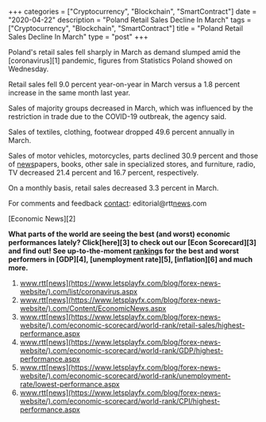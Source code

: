 +++
categories = ["Cryptocurrency", "Blockchain", "SmartContract"]
date = "2020-04-22"
description = "Poland Retail Sales Decline In March"
tags = ["Cryptocurrency", "Blockchain", "SmartContract"]
title = "Poland Retail Sales Decline In March"
type = "post"
+++

Poland's retail sales fell sharply in March as demand slumped amid the
[coronavirus][1] pandemic, figures from Statistics Poland showed on
Wednesday.

Retail sales fell 9.0 percent year-on-year in March versus a 1.8 percent
increase in the same month last year.

Sales of majority groups decreased in March, which was influenced by the
restriction in trade due to the COVID-19 outbreak, the agency said.

Sales of textiles, clothing, footwear dropped 49.6 percent annually in
March.

Sales of motor vehicles, motorcycles, parts declined 30.9 percent and
those of [news](https://www.letsplayfx.com/blog/forex-news-website/)papers, books, other sale in specialized stores, and
furniture, radio, TV decreased 21.4 percent and 16.7 percent,
respectively.

On a monthly basis, retail sales decreased 3.3 percent in March.

For comments and feedback [contact](https://www.playgroundfx.com/contact/): editorial@rtt[news](https://www.letsplayfx.com/blog/forex-news-website/).com

[Economic News][2]

 **What parts of the world are seeing the best (and worst) economic
performances lately? Click[here][3] to check out our [Econ Scorecard][3]
and find out! See up-to-the-moment [ranking](https://www.playgroundfx.com/blog/crypto-exchange-ranking/)s for the best and worst
performers in [GDP][4], [unemployment rate][5], [inflation][6] and much
more.**

   1. www.rtt[news](https://www.letsplayfx.com/blog/forex-news-website/).com/list/coronavirus.aspx
   2. www.rtt[news](https://www.letsplayfx.com/blog/forex-news-website/).com/Content/EconomicNews.aspx
   3. www.rtt[news](https://www.letsplayfx.com/blog/forex-news-website/).com/economic-scorecard/world-rank/retail-sales/highest-performance.aspx
   4. www.rtt[news](https://www.letsplayfx.com/blog/forex-news-website/).com/economic-scorecard/world-rank/GDP/highest-performance.aspx
   5. www.rtt[news](https://www.letsplayfx.com/blog/forex-news-website/).com/economic-scorecard/world-rank/unemployment-rate/lowest-performance.aspx
   6. www.rtt[news](https://www.letsplayfx.com/blog/forex-news-website/).com/economic-scorecard/world-rank/CPI/highest-performance.aspx